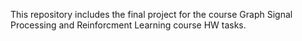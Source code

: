This repository includes the final project for the course Graph Signal Processing and Reinforcment Learning course HW tasks.
